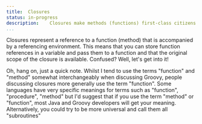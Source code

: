 ```yaml
---
title:	Closures
status:	in-progress
description:	Closures make methods (functions) first-class citizens. 
...
```


Closures represent a reference to a function (method) that is accompanied by a referencing environment. This means that you can store function references in a variable and pass them to a function and that the original scope of the closure is available. Confused? Well, let's get into it!

Oh, hang on, just a quick note. Whilst I tend to use the terms "function" and "method" somewhat interchangeably when discussing Groovy, people discussing closures more generally use the term "function". Some languages have very specific meanings for terms such as "function", "procedure", "method" but I'd suggest that if you use the term "method" or "function", most Java and Groovy developers will get your meaning. Alternatively, you could try to be more universal and call them all "subroutines"
